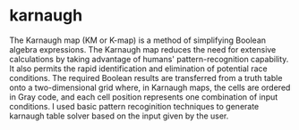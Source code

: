 # karnaugh

The Karnaugh map (KM or K-map) is a method of simplifying Boolean algebra expressions.
The Karnaugh map reduces the need for extensive calculations by taking advantage of humans' pattern-recognition capability. 
It also permits the rapid identification and elimination of potential race conditions. The required Boolean results are transferred from a truth table onto a two-dimensional grid where, in Karnaugh maps, the cells are ordered in Gray code,
and each cell position represents one combination of input conditions. I used basic pattern recoginition techniques to generate karnaugh table solver based on the input given by the user.
